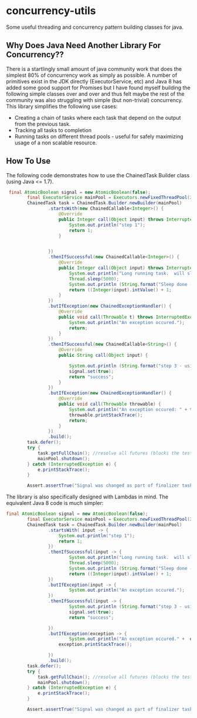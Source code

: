 # concurrency-utils
Some useful threading and concurrency pattern building classes for java.

Why Does Java Need Another Library For Concurrency??
----------------------------------------------------

There is a startlingly small amount of java community work that does the simplest 80% of concurrency work as simply
as possible.  A number of primitives exist in the JDK directly (ExecutorService, etc) and Java 8 has added some good support for Promises
but I have found myself building the following simple classes over and over and thus felt maybe the rest of the community was also
struggling with simple (but non-trivial) concurrency.  This library simplifies the following use cases:
 
 * Creating a chain of tasks where each task that depend on the output from the previous task.
 * Tracking all tasks to completion 
 * Running tasks on different thread pools - useful for safely maximizing usage of a non scalable resource.
 
How To Use
----------

The following code demonstrates how to use the ChainedTask Builder class (using Java <= 1.7).

```java
 final AtomicBoolean signal = new AtomicBoolean(false);
        final ExecutorService mainPool = Executors.newFixedThreadPool(2);
        ChainedTask task = ChainedTask.Builder.newBuilder(mainPool)
                .startsWith(new ChainedCallable<Integer>() {
                    @Override
                    public Integer call(Object input) throws InterruptedException {
                        System.out.println("step 1");
                        return 1;
                    }


                })
                .thenIfSuccessful(new ChainedCallable<Integer>() {
                    @Override
                    public Integer call(Object input) throws InterruptedException {
                        System.out.println("Long running task.  will sleep for 5 seconds.");
                        Thread.sleep(5000);
                        System.out.println (String.format("Sleep done - step 2 - using input: %s", input));
                        return ((Integer)input).intValue() + 1;
                    }
                })
                .butIfException(new ChainedExceptionHandler() {
                    @Override
                    public void call(Throwable t) throws InterruptedException {
                        System.out.println("An exception occured.");
                        return;
                    }
                })
                .thenIfSuccessful(new ChainedCallable<String>() {
                    @Override
                    public String call(Object input) {

                        System.out.println (String.format("step 3 - using input: %s", input));
                        signal.set(true);
                        return "success";
                    }
                })
                .butIfException(new ChainedExceptionHandler() {
                    @Override
                    public void call(Throwable throwable) {
                        System.out.println("An exception occured: " + throwable.getMessage());
                        throwable.printStackTrace();
                        return;
                    }
                })
                .build();
        task.defer();
        try {
            task.getFullChain(); //resolve all futures (blocks the test thread)
            mainPool.shutdown();
        } catch (InterruptedException e) {
            e.printStackTrace();
        }

        Assert.assertTrue("Signal was changed as part of finalizer task.", signal.get());
```

The library is also specifically designed with Lambdas in mind. The equivalent Java 8 code is much simpler:

```java
final AtomicBoolean signal = new AtomicBoolean(false);
        final ExecutorService mainPool = Executors.newFixedThreadPool(2);
        ChainedTask task = ChainedTask.Builder.newBuilder(mainPool)
                .startsWith( input -> {
                    System.out.println("step 1");
                    return 1;
                })
                .thenIfSuccessful(input -> {
                        System.out.println("Long running task.  will sleep for 5 seconds.");
                        Thread.sleep(5000);
                        System.out.println (String.format("Sleep done - step 2 - using input: %s", input));
                        return ((Integer)input).intValue() + 1;
                })
                .butIfException(input -> {
                        System.out.println("An exception occured.");
                })
                .thenIfSuccessful(input -> {
                        System.out.println (String.format("step 3 - using input: %s", input));
                        signal.set(true);
                        return "success";

                })
                .butIfException(exception -> {
                        System.out.println("An exception occured." +  exception.getLocalizedMessage());
                    exception.printStackTrace();

                })
                .build();
        task.defer();
        try {
            task.getFullChain(); //resolve all futures (blocks the test thread)
            mainPool.shutdown();
        } catch (InterruptedException e) {
            e.printStackTrace();
        }

        Assert.assertTrue("Signal was changed as part of finalizer task.", signal.get());
```





